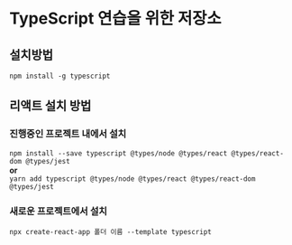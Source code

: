 # TypeScript 연습을 위한 저장소

## 설치방법

`npm install -g typescript`

## 리액트 설치 방법

### 진행중인 프로젝트 내에서 설치

`npm install --save typescript @types/node @types/react @types/react-dom @types/jest`
<br/>
**or**
<br/>
`yarn add typescript @types/node @types/react @types/react-dom @types/jest`

### 새로운 프로젝트에서 설치
`npx create-react-app 폴더 이름 --template typescript`
